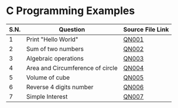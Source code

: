 # C Programming Examples

| S.N.     |  Question                              | Source File Link                      |
| -------- | -------------------------------------- | ------------------------------------- |
| 1        | Print "Hello World"                    | [QN001](examples/QN001.c)             |
| 2        | Sum of two numbers                     | [QN002](examples/QN002.c)             |
| 3        | Algebraic operations                   | [QN003](examples/QN003.c)             |
| 4        | Area and Circumference of circle       | [QN004](examples/QN004.c)             |
| 5        | Volume of cube                         | [QN005](examples/QN005.c)             |
| 6        | Reverse 4 digits number                | [QN006](examples/QN006.c)             |
| 7        | Simple Interest                        | [QN007](examples/QN007.c)             |